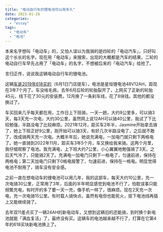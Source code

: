 ```yaml
---
title: "电动自行车的锂电池可以用多久"
date: 2023-01-28
categories: 
  - "essay"
tags: 
  - "电动车"
  - "电池"
---
```


本来名字想叫「电动车」的，又怕人误以为我骑的是四轮的「电动汽车」，只好叫这个长长的名字。现在用「电动车」来搜索，出现的大概都是汽车的结果。二轮的电动自行车早先占用了「电动车」的名字，不想被后来的「电动汽车」给抢了。

言归正传，说说我这辆电动自行车的锂电池。

这辆[车是2019年618买的](https://www.jfsay.com/archives/1557.html)（6月1日门店提车），电池是星恒锂电池48V12AH，距现在3年7个月了。车没啥毛病，去年6月后轮的轮胎裂开了，上网买了正新的轮胎45元，线下花了30元的安装费。12月换了一条刹车线，花了8块钱。其他的都没换过了。

车买回来几乎每天都在用，工作日上下班骑，一天一趟，大约9公里多，可以骑3天，每3天充一次电，大约30公里，虽然网上说12AH可以骑40公里，我试了下比较勉强，半路没电了比较麻烦。2021年12月，距买车2年半，Jasmine开始拿去骑了，她上下班正好9公里，刚开始可以骑3天，有好几次半路没电了，之后就不敢了，改成骑两天充一次电。大概半年后，她说充满电，一加电门就只剩下两格电了。她一直骑到2022年11月，距买车3年5个月，车又换给我来骑。这两个月里，我仔细观察了电池。我充满电，上下班大约7公里，小心翼翼地勉强骑了3天。之后天气冷了，只能骑2天了。充满电一加电门只剩下一格电了，匀速前进，保持在两格电；第二天加电门只剩下0格电报警了，匀速前进，保持在一格电。明显觉得电池不耐用了，骑车没有安全感。

之前一直在想电动车的锂电池可以用几年，我的这部车，每天大约10公里，充一次电骑30公里，正常用了3年，后面的半年明显感觉到电池不行了，怕耽误事只能频繁充电，有时开的多了要一天一充，像手机一样了，很麻烦。现在2天充一次电，充一次电骑15公里。有时载人骑快点，虽然有电但也能死火，拔下电池线再插上又能继续骑了。

去年双11差点买了一辆24AH的新电动车，又想到这辆旧的还能骑，到时换个新电池就能「满血复活」了，最终没有买。这辆车的电池越来越不行了，打算在它第4年的618买块新电池换上了。
